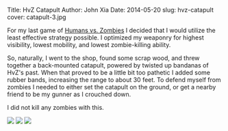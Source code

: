 Title: HvZ Catapult
Author: John Xia
Date: 2014-05-20
slug: hvz-catapult
cover: catapult-3.jpg

For my last game of [Humans vs. Zombies](http://www.uchicagohvz.org) I
decided that I would utilize the least effective strategy possible. I
optimized my weaponry for highest visibility, lowest mobility, and
lowest zombie-killing ability.

So, naturally, I went to the shop, found some scrap wood, and threw
together a back-mounted catapult, powered by twisted up bandanas of
HvZ's past. When that proved to be a little bit too pathetic I added
some rubber bands, increasing the range to about 30 feet. To defend
myself from zombies I needed to either set the catapult on the ground,
or get a nearby friend to be my gunner as I crouched down.

I did not kill any zombies with this.

<img src="http://www.johnxia.me/blog/images/hvz-catapult/catapult-1.jpg"/>

<img src="http://www.johnxia.me/blog/images/hvz-catapult/catapult-2.jpg"/>

<img src="http://www.johnxia.me/blog/images/hvz-catapult/catapult-3.jpg"/>

